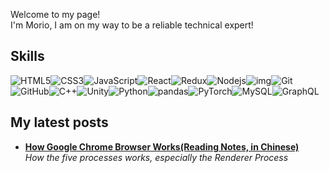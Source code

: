 Welcome to my page! </br> I'm Morio, I am on my way to be a reliable technical expert!

## Skills

![HTML5](https://img.shields.io/badge/-HTML5-E34F26?style=flat-square&logo=html5&logoColor=white)![CSS3](https://img.shields.io/badge/-CSS3-1572B6?style=flat-square&logo=css3)![JavaScript](https://img.shields.io/badge/-JavaScript-black?style=flat-square&logo=javascript)![React](https://img.shields.io/badge/-React-black?style=flat-square&logo=react)![Redux](https://img.shields.io/badge/-Redux-00599C?style=flat-square&logo=Redux)![Nodejs](https://img.shields.io/badge/-Nodejs-black?style=flat-square&logo=Node.js)![img](https://img.shields.io/badge/-Webpack-black?style=flat-square&logo=Webpack)![Git](https://img.shields.io/badge/-Git-black?style=flat-square&logo=git)![GitHub](https://img.shields.io/badge/-GitHub-181717?style=flat-square&logo=github)![C++](https://img.shields.io/badge/-C++-00599C?style=flat-square&logo=c)![Unity](https://img.shields.io/badge/-Unity-black?style=flat-square&logo=Unity)![Python](https://img.shields.io/badge/-Python-black?style=flat-square&logo=Python)![pandas](https://img.shields.io/badge/-pandas-black?style=flat-square&logo=pandas)![PyTorch](https://img.shields.io/badge/-PyTorch-black?style=flat-square&logo=Pytorch)![MySQL](https://img.shields.io/badge/-MySQL-black?style=flat-square&logo=mysql)![GraphQL](https://img.shields.io/badge/-GraphQL-E10098?style=flat-square&logo=graphql)
<!-- ![MongoDB](https://img.shields.io/badge/-MongoDB-00599C?style=flat-square&logo=MongoDB)![Neo4j](https://img.shields.io/badge/-Neo4j-00599C?style=flat-square&logo=Neo4j) -->

## My latest posts

<ul>
  <li><a href="How Google Chrome Browser Works(Reading Notes, in Chinese).md"><b>How Google Chrome Browser Works(Reading Notes, in Chinese)</b></a><br/><i>How the five processes works, especially the Renderer Process</i></li>
</ul>





<!-- ### Hi there 👋
 -->
<!--
**Morio2020/Morio2020** is a ✨ _special_ ✨ repository because its `README.md` (this file) appears on your GitHub profile.

Here are some ideas to get you started:

- 🔭 I’m currently working on ...
- 🌱 I’m currently learning ...
- 👯 I’m looking to collaborate on ...
- 🤔 I’m looking for help with ...
- 💬 Ask me about ...
- 📫 How to reach me: ...
- 😄 Pronouns: ...
- ⚡ Fun fact: ...
-->
<!-- <a href="https://github.com/anuraghazra/github-readme-stats">
  <img align="center" src="https://github-readme-stats.vercel.app/api?username=Morio2020&count_private=true&show_icons=true&theme=dark" />
</a>
<a href="https://github.com/anuraghazra/convoychat">
  <img align="center" src="https://github-readme-stats.vercel.app/api/top-langs/?username=PegasusWang&langs_count=8&theme=dark&count_private=true&layout=compact&hide=javascript,html,css,CoffeeScript&card_width=250" />
</a>

**Skills:**

<code><img height="32" src="https://cdn.jsdelivr.net/npm/simple-icons@v5/icons/python.svg"></code>
<code><img height="32" src="https://cdn.jsdelivr.net/npm/simple-icons@v5/icons/go.svg"></code>
<code><img height="32" src="https://cdn.jsdelivr.net/npm/simple-icons@v5/icons/mysql.svg"></code>
<code><img height="32" src="https://cdn.jsdelivr.net/npm/simple-icons@v5/icons/redis.svg"></code>
<code><img height="32" src="https://cdn.jsdelivr.net/npm/simple-icons@v5/icons/git.svg"></code>
<code><img height="32" src="https://cdn.jsdelivr.net/npm/simple-icons@v5/icons/linux.svg"></code>
<code><img height="32" src="https://cdn.jsdelivr.net/npm/simple-icons@v5/icons/vim.svg"></code>
<code><img height="32" src="https://cdn.jsdelivr.net/npm/simple-icons@v5/icons/macos.svg"></code>
<code><img height="32" src="https://cdn.jsdelivr.net/npm/simple-icons@v5/icons/alfred.svg"></code> -->
